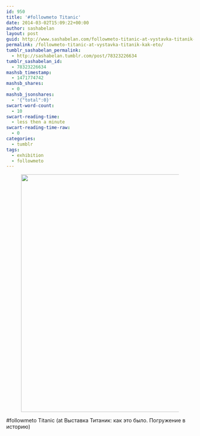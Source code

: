 ```yaml
---
id: 950
title: '#followmeto Titanic'
date: 2014-03-02T15:09:22+00:00
author: sashabelan
layout: post
guid: http://www.sashabelan.com/followmeto-titanic-at-vystavka-titanik-kak-eto/
permalink: /followmeto-titanic-at-vystavka-titanik-kak-eto/
tumblr_sashabelan_permalink:
  - http://sashabelan.tumblr.com/post/78323226634
tumblr_sashabelan_id:
  - 78323226634
mashsb_timestamp:
  - 1471774742
mashsb_shares:
  - 0
mashsb_jsonshares:
  - '{"total":0}'
swcart-word-count:
  - 10
swcart-reading-time:
  - less then a minute
swcart-reading-time-raw:
  - 0
categories:
  - tumblr
tags:
  - exhibition
  - followmeto
---
```

<div id='gallery-594' class='gallery galleryid-950 gallery-columns-1 gallery-size-full'>
  <figure class='gallery-item'> 
  
  <div class='gallery-icon landscape'>
    <img width="640" height="640" src="http://www.sashabelan.ru/wp-content/uploads/2014/03/tumblr_n1te3nudJK1qarj97o1_1280.jpg" class="attachment-full size-full" alt="" srcset="http://www.sashabelan.ru/wp-content/uploads/2014/03/tumblr_n1te3nudJK1qarj97o1_1280.jpg 640w, http://www.sashabelan.ru/wp-content/uploads/2014/03/tumblr_n1te3nudJK1qarj97o1_1280-150x150.jpg 150w, http://www.sashabelan.ru/wp-content/uploads/2014/03/tumblr_n1te3nudJK1qarj97o1_1280-300x300.jpg 300w, http://www.sashabelan.ru/wp-content/uploads/2014/03/tumblr_n1te3nudJK1qarj97o1_1280-230x230.jpg 230w, http://www.sashabelan.ru/wp-content/uploads/2014/03/tumblr_n1te3nudJK1qarj97o1_1280-350x350.jpg 350w" sizes="(max-width: 640px) 100vw, 640px" />
  </div></figure>
</div>

#followmeto Titanic (at Выставка Титаник: как это было. Погружение в историю)